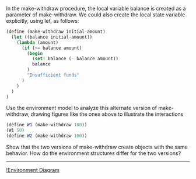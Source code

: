 In the make-withdraw procedure, the local variable balance is created as a parameter of make-withdraw.
We could also create the local state variable explicitly, using let, as follows:

```scheme
(define (make-withdraw initial-amount)
  (let ((balance initial-amount))
    (lambda (amount)
      (if (>= balance amount)
        (begin 
          (set! balance (- balance amount))
          balance
        )
        "Insufficient funds"
      )
    )
  )
)
```

Use the environment model to analyze this alternate version of make-withdraw, drawing figures like the ones above
to illustrate the interactions

```scheme
(define W1 (make-withdraw 100))
(W1 50)
(define W2 (make-withdraw 100))
```

Show that the two versions of make-withdraw create objects with the same behavior. How do the environment 
structures differ for the two versions?

--- 
[!Environment Diagram]("./env_1.png")
